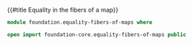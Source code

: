 {{#title  Equality in the fibers of a map}}

```agda
module foundation.equality-fibers-of-maps where

open import foundation-core.equality-fibers-of-maps public
```
